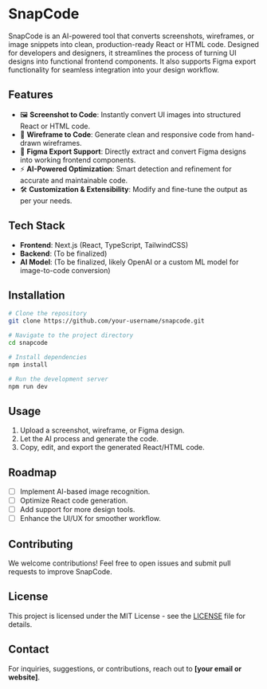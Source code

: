 # SnapCode

SnapCode is an AI-powered tool that converts screenshots, wireframes, or image snippets into clean, production-ready React or HTML code. Designed for developers and designers, it streamlines the process of turning UI designs into functional frontend components. It also supports Figma export functionality for seamless integration into your design workflow.

## Features
- 🖼️ **Screenshot to Code**: Instantly convert UI images into structured React or HTML code.
- 🎨 **Wireframe to Code**: Generate clean and responsive code from hand-drawn wireframes.
- 🔗 **Figma Export Support**: Directly extract and convert Figma designs into working frontend components.
- ⚡ **AI-Powered Optimization**: Smart detection and refinement for accurate and maintainable code.
- 🛠️ **Customization & Extensibility**: Modify and fine-tune the output as per your needs.

## Tech Stack
- **Frontend**: Next.js (React, TypeScript, TailwindCSS)
- **Backend**: (To be finalized)
- **AI Model**: (To be finalized, likely OpenAI or a custom ML model for image-to-code conversion)

## Installation

```bash
# Clone the repository
git clone https://github.com/your-username/snapcode.git

# Navigate to the project directory
cd snapcode

# Install dependencies
npm install

# Run the development server
npm run dev
```

## Usage
1. Upload a screenshot, wireframe, or Figma design.
2. Let the AI process and generate the code.
3. Copy, edit, and export the generated React/HTML code.

## Roadmap
- [ ] Implement AI-based image recognition.
- [ ] Optimize React code generation.
- [ ] Add support for more design tools.
- [ ] Enhance the UI/UX for smoother workflow.

## Contributing
We welcome contributions! Feel free to open issues and submit pull requests to improve SnapCode.

## License
This project is licensed under the MIT License - see the [LICENSE](LICENSE) file for details.

## Contact
For inquiries, suggestions, or contributions, reach out to **[your email or website]**.